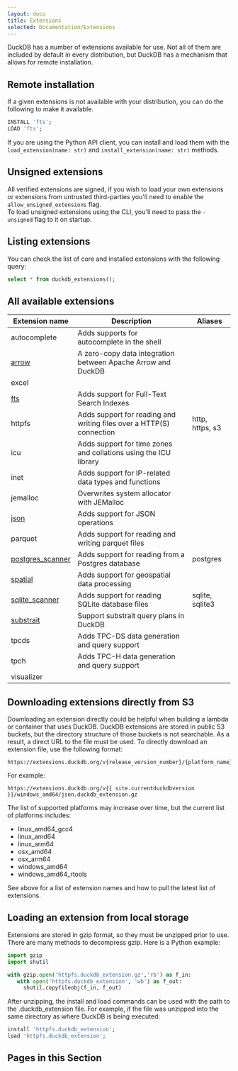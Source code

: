 ```yaml
---
layout: docu
title: Extensions
selected: Documentation/Extensions
---
```

DuckDB has a number of extensions available for use. Not all of them are included by default in every distribution, but DuckDB has a mechanism that allows for remote installation.

## Remote installation

If a given extensions is not available with your distribution, you can do the following to make it available.

```sql
INSTALL 'fts';
LOAD 'fts';
```

If you are using the Python API client, you can install and load them with the `load_extension(name: str)` and `install_extension(name: str)` methods.

## Unsigned extensions

All verified extensions are signed, if you wish to load your own extensions or extensions from untrusted third-parties you'll need to enable the `allow_unsigned_extensions` flag.  
To load unsigned extensions using the CLI, you'll need to pass the `-unsigned` flag to it on startup.

## Listing extensions

You can check the list of core and installed extensions with the following query:
```sql
select * from duckdb_extensions();
```

## All available extensions

| Extension name                         | Description                                                          | Aliases         |
| -------------------------------------- | -------------------------------------------------------------------- | --------------- |
| autocomplete                           | Adds supports for autocomplete in the shell                          |                 |
| [arrow](../guides/python/sql_on_arrow) | A zero-copy data integration between Apache Arrow and DuckDB         |                 |
| excel                                  |                                                                      |                 |
| [fts](full_text_search)                | Adds support for Full-Text Search Indexes                            |                 |
| httpfs                                 | Adds support for reading and writing files over a HTTP(S) connection | http, https, s3 |
| icu                                    | Adds support for time zones and collations using the ICU library     |                 |
| inet                                   | Adds support for IP-related data types and functions                 |                 |
| jemalloc                               | Overwrites system allocator with JEMalloc                            |                 |
| [json](json)                           | Adds support for JSON operations                                     |                 |
| parquet                                | Adds support for reading and writing parquet files                   |                 |
| [postgres_scanner](postgres_scanner)   | Adds support for reading from a Postgres database                    | postgres        |
| [spatial](spatial)                     | Adds support for geospatial data processing                          |                 |
| [sqlite_scanner](sqlite_scanner)       | Adds support for reading SQLite database files                       | sqlite, sqlite3 |
| [substrait](substrait)                 | Support substrait query plans in DuckDB                              |                 |
| tpcds                                  | Adds TPC-DS data generation and query support                        |                 |
| tpch                                   | Adds TPC-H data generation and query support                         |                 |
| visualizer                             |                                                                      |                 |

## Downloading extensions directly from S3

Downloading an extension directly could be helpful when building a lambda or container that uses DuckDB.
DuckDB extensions are stored in public S3 buckets, but the directory structure of those buckets is not searchable. 
As a result, a direct URL to the file must be used. 
To directly download an extension file, use the following format:  

```
https://extensions.duckdb.org/v{release_version_number}/{platform_name}/{extension_name}.duckdb_extension.gz
```
For example:
```
https://extensions.duckdb.org/v{{ site.currentduckdbversion }}/windows_amd64/json.duckdb_extension.gz
```

The list of supported platforms may increase over time, but the current list of platforms includes:
* linux_amd64_gcc4
* linux_amd64
* linux_arm64
* osx_amd64
* osx_arm64
* windows_amd64
* windows_amd64_rtools

See above for a list of extension names and how to pull the latest list of extensions.


## Loading an extension from local storage
Extensions are stored in gzip format, so they must be unzipped prior to use. 
There are many methods to decompress gzip. Here is a Python example:

```python
import gzip
import shutil

with gzip.open('httpfs.duckdb_extension.gz','rb') as f_in:
   with open('httpfs.duckdb_extension', 'wb') as f_out:
     shutil.copyfileobj(f_in, f_out)
```

After unzipping, the install and load commands can be used with the path to the .duckdb_extension file. 
For example, if the file was unzipped into the same directory as where DuckDB is being executed:
```sql
install 'httpfs.duckdb_extension';
load 'httpfs.duckdb_extension';
```


## Pages in this Section

<!--
any extensions that have their own pages will automatically be added to a table of contents that is rendered directly below this list.
-->
